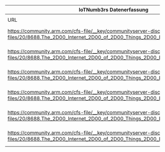 |IoTNumb3rs Datenerfassung|||||||||||
| ---- | ---- | ---- | ---- | ---- | ---- | ---- | ---- | ---- | ---- | ---- |
||||||||||||
|URL|home_url|filename|device_class|device_count|market_class|market_volume|prognosis_year|publication_year|authorship_class|Dropbox folder|
|https://community.arm.com/cfs-file/__key/communityserver-discussions-components-files/20/8688.The_2D00_Internet_2D00_of_2D00_Things_2D00_Infographic_2D00_06.png|https://community.arm.com/iot/f/discussions/4369/forbes-infographic-on-the-10-things-you-need-to-know-about-the-internet-of-things|file4_8688.The_2D00_Internet_2D00_of_2D00_Things_2D00_Infographic_2D00_06.png|generic IoT|26000000000|||2020|2014|company|MariaMarg/20181125-1505|
|https://community.arm.com/cfs-file/__key/communityserver-discussions-components-files/20/8688.The_2D00_Internet_2D00_of_2D00_Things_2D00_Infographic_2D00_06.png|https://community.arm.com/iot/f/discussions/4369/forbes-infographic-on-the-10-things-you-need-to-know-about-the-internet-of-things|file4_8688.The_2D00_Internet_2D00_of_2D00_Things_2D00_Infographic_2D00_06.png|generic IoT|50000000000|||2020|2014|company|MariaMarg/20181125-1505|
|https://community.arm.com/cfs-file/__key/communityserver-discussions-components-files/20/8688.The_2D00_Internet_2D00_of_2D00_Things_2D00_Infographic_2D00_06.png|https://community.arm.com/iot/f/discussions/4369/forbes-infographic-on-the-10-things-you-need-to-know-about-the-internet-of-things|file4_8688.The_2D00_Internet_2D00_of_2D00_Things_2D00_Infographic_2D00_06.png|generic IoT|2E+11|||2020|2014|company|MariaMarg/20181125-1505|
|https://community.arm.com/cfs-file/__key/communityserver-discussions-components-files/20/8688.The_2D00_Internet_2D00_of_2D00_Things_2D00_Infographic_2D00_06.png|https://community.arm.com/iot/f/discussions/4369/forbes-infographic-on-the-10-things-you-need-to-know-about-the-internet-of-things|file4_8688.The_2D00_Internet_2D00_of_2D00_Things_2D00_Infographic_2D00_06.png|generic IoT|2.12E+11|||2020|2014|company|MariaMarg/20181125-1505|
|https://community.arm.com/cfs-file/__key/communityserver-discussions-components-files/20/8688.The_2D00_Internet_2D00_of_2D00_Things_2D00_Infographic_2D00_06.png|https://community.arm.com/iot/f/discussions/4369/forbes-infographic-on-the-10-things-you-need-to-know-about-the-internet-of-things|file4_8688.The_2D00_Internet_2D00_of_2D00_Things_2D00_Infographic_2D00_06.png|||size|8.9E+12|2020|2014|company|MariaMarg/20181125-1505|
|https://community.arm.com/cfs-file/__key/communityserver-discussions-components-files/20/8688.The_2D00_Internet_2D00_of_2D00_Things_2D00_Infographic_2D00_06.png|https://community.arm.com/iot/f/discussions/4369/forbes-infographic-on-the-10-things-you-need-to-know-about-the-internet-of-things|file4_8688.The_2D00_Internet_2D00_of_2D00_Things_2D00_Infographic_2D00_06.png|||size|1.44E+13|2022|2014|company|MariaMarg/20181125-1505|
